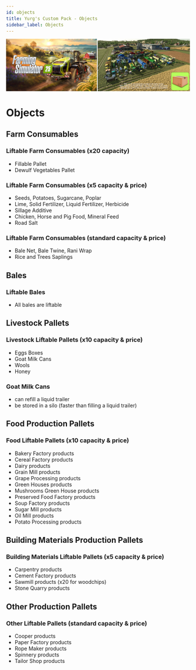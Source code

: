 ```yaml
---
id: objects
title: Yurg's Custom Pack - Objects
sidebar_label: Objects
---
```

[![](modHeader.png)](modScreen.png)
# Objects

## Farm Consumables

### Liftable Farm Consumables (x20 capacity)
- Fillable Pallet
- Dewulf Vegetables Pallet

### Liftable Farm Consumables (x5 capacity & price)
- Seeds, Potatoes, Sugarcane, Poplar
- Lime, Solid Fertilizer, Liquid Fertilizer, Herbicide
- Sillage Additive
- Chicken, Horse and Pig Food, Mineral Feed
- Road Salt

### Liftable Farm Consumables (standard capacity & price)
- Bale Net, Bale Twine, Rani Wrap
- Rice and Trees Saplings

## Bales

### Liftable Bales
- All bales are liftable

## Livestock Pallets

### Livestock Liftable Pallets (x10 capacity & price)
- Eggs Boxes
- Goat Milk Cans
- Wools
- Honey

### Goat Milk Cans
- can refill a liquid trailer
- be stored in a silo (faster than filling a liquid trailer)

## Food Production Pallets

### Food Liftable Pallets (x10 capacity & price)
- Bakery Factory products
- Cereal Factory products
- Dairy products
- Grain Mill products
- Grape Processing products
- Green Houses products
- Mushrooms Green House products
- Preserved Food Factory products
- Soup Factory products
- Sugar Mill products
- Oil Mill products
- Potato Processing products

## Building Materials Production Pallets

### Building Materials Liftable Pallets (x5 capacity & price)
- Carpentry products
- Cement Factory products
- Sawmill products (x20 for woodchips)
- Stone Quarry products

## Other Production Pallets

### Other Liftable Pallets (standard capacity & price)
- Cooper products
- Paper Factory products
- Rope Maker products
- Spinnery products
- Tailor Shop products
